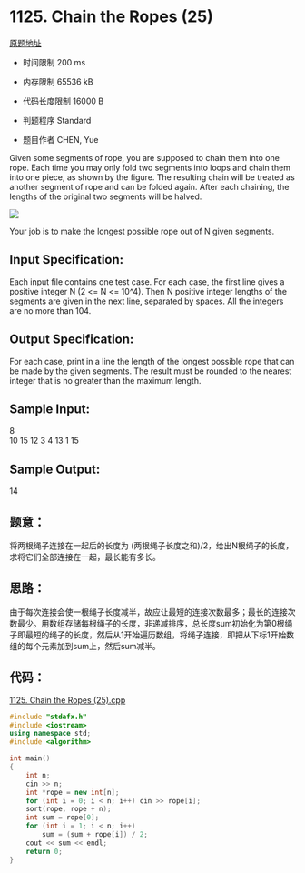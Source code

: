 ﻿# 1125. Chain the Ropes (25)

[原题地址](https://www.patest.cn/contests/pat-a-practise/1125)

* 时间限制 200 ms



* 内存限制 65536 kB



* 代码长度限制 16000 B



* 判题程序 Standard 

* 题目作者 CHEN, Yue



Given some segments of rope, you are supposed to chain them into one rope. Each time you may only fold two segments into loops and chain them into one piece, as shown by the figure. The resulting chain will be treated as another segment of rope and can be folded again. After each chaining, the lengths of the original two segments will be halved. 

![](https://raw.githubusercontent.com/jerrykcode/PAT-Practise/master/images/1125.jpg)


Your job is to make the longest possible rope out of N given segments. 

## Input Specification: 

Each input file contains one test case. For each case, the first line gives a positive integer N (2 <= N <= 10^4). Then N positive integer lengths of the segments are given in the next line, separated by spaces. All the integers are no more than 104. 

## Output Specification: 

For each case, print in a line the length of the longest possible rope that can be made by the given segments. The result must be rounded to the nearest integer that is no greater than the maximum length. 
## Sample Input:  
8  
10 15 12 3 4 13 1 15  

## Sample Output:  
14  

## 题意：

将两根绳子连接在一起后的长度为 (两根绳子长度之和)/2，给出N根绳子的长度，求将它们全部连接在一起，最长能有多长。

## 思路：

由于每次连接会使一根绳子长度减半，故应让最短的连接次数最多；最长的连接次数最少。用数组存储每根绳子的长度，非递减排序，总长度sum初始化为第0根绳子即最短的绳子的长度，然后从1开始遍历数组，将绳子连接，即把从下标1开始数组的每个元素加到sum上，然后sum减半。


## 代码：
[1125. Chain the Ropes (25).cpp](https://github.com/jerrykcode/PAT-Practise/blob/master/PAT%20Advanced%20Level%20Practise/1125.%20Chain%20the%20Ropes%20(25)/1125.%20Chain%20the%20Ropes%20(25).cpp)

```cpp
#include "stdafx.h"
#include <iostream>
using namespace std;
#include <algorithm>

int main()
{
	int n;
	cin >> n;
	int *rope = new int[n];
	for (int i = 0; i < n; i++) cin >> rope[i];
	sort(rope, rope + n);
	int sum = rope[0];
	for (int i = 1; i < n; i++)
		sum = (sum + rope[i]) / 2;
	cout << sum << endl;
    return 0;
}
```
